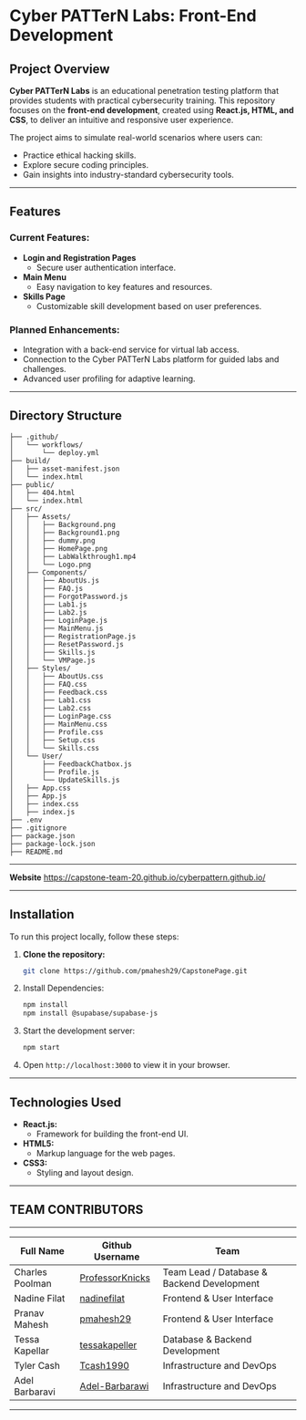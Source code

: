 # Cyber PATTerN Labs: Front-End Development

## Project Overview

**Cyber PATTerN Labs** is an educational penetration testing platform that provides students with practical cybersecurity training. This repository focuses on the **front-end development**, created using **React.js, HTML, and CSS**, to deliver an intuitive and responsive user experience.

The project aims to simulate real-world scenarios where users can:
- Practice ethical hacking skills.
- Explore secure coding principles.
- Gain insights into industry-standard cybersecurity tools.

---

## Features

### Current Features:
- **Login and Registration Pages**
  - Secure user authentication interface.
- **Main Menu**
  - Easy navigation to key features and resources.
- **Skills Page**
  - Customizable skill development based on user preferences.

### Planned Enhancements:
- Integration with a back-end service for virtual lab access.
- Connection to the Cyber PATTerN Labs platform for guided labs and challenges.
- Advanced user profiling for adaptive learning.

---

## Directory Structure
```CAPSTONE_FRONTEND/
├── .github/
│   └── workflows/
│       └── deploy.yml
├── build/
│   ├── asset-manifest.json
│   └── index.html
├── public/
│   ├── 404.html
│   └── index.html
├── src/
│   ├── Assets/
│   │   ├── Background.png
│   │   ├── Background1.png
│   │   ├── dummy.png
│   │   ├── HomePage.png
│   │   ├── LabWalkthrough1.mp4
│   │   └── Logo.png
│   ├── Components/
│   │   ├── AboutUs.js
│   │   ├── FAQ.js
│   │   ├── ForgotPassword.js
│   │   ├── Lab1.js
│   │   ├── Lab2.js
│   │   ├── LoginPage.js
│   │   ├── MainMenu.js
│   │   ├── RegistrationPage.js
│   │   ├── ResetPassword.js
│   │   ├── Skills.js
│   │   └── VMPage.js
│   ├── Styles/
│   │   ├── AboutUs.css
│   │   ├── FAQ.css
│   │   ├── Feedback.css
│   │   ├── Lab1.css
│   │   ├── Lab2.css
│   │   ├── LoginPage.css
│   │   ├── MainMenu.css
│   │   ├── Profile.css
│   │   ├── Setup.css
│   │   └── Skills.css
│   └── User/
│       ├── FeedbackChatbox.js
│       ├── Profile.js
│       └── UpdateSkills.js
│   ├── App.css
│   ├── App.js
│   ├── index.css
│   ├── index.js
├── .env
├── .gitignore
├── package.json
├── package-lock.json
├── README.md
```


---
**Website**
https://capstone-team-20.github.io/cyberpattern.github.io/

---
## Installation

To run this project locally, follow these steps:

1. **Clone the repository:**
   ```bash
   git clone https://github.com/pmahesh29/CapstonePage.git
2. Install Dependencies:
   ```bash
   npm install
   npm install @supabase/supabase-js
3. Start the development server:
   ```bash
   npm start
4. Open `http://localhost:3000` to view it in your browser.

---

## Technologies Used
- **React.js:**
  - Framework for building the front-end UI.
- **HTML5:**
  - Markup language for the web pages.
- **CSS3:**
  - Styling and layout design.

---
## TEAM CONTRIBUTORS
-------------------------------------
|  Full Name       | Github Username |  Team|
|------------------|-----------------| -----------------|
|Charles Poolman   |   [ProfessorKnicks](https://github.com/professorknicks) | Team Lead / Database & Backend Development |
|Nadine Filat      |   [nadinefilat](https://github.com/nadinefilat)     |Frontend & User Interface |
|Pranav Mahesh     |   [pmahesh29](https://github.com/pmahesh29)         |Frontend & User Interface |
|Tessa Kapellar    |   [tessakapeller](https://github.com/tessakapeller)|Database & Backend Development |
|Tyler Cash        |   [Tcash1990](https://github.com/Tcash1990)         | Infrastructure and DevOps |
|Adel Barbaravi    |   [Adel-Barbarawi](https://github.com/Adel-Barbarawi) | Infrastructure and DevOps |
------------------------------------------------------------------------
